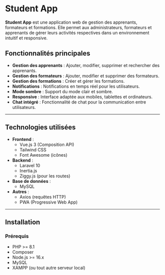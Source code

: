 # Student App

**Student App** est une application web de gestion des apprenants, formateurs et formations. Elle permet aux administrateurs, formateurs et apprenants de gérer leurs activités respectives dans un environnement intuitif et responsive.

## Fonctionnalités principales

- **Gestion des apprenants** : Ajouter, modifier, supprimer et rechercher des apprenants.
- **Gestion des formateurs** : Ajouter, modifier et supprimer des formateurs.
- **Gestion des formations** : Créer et gérer les formations.
- **Notifications** : Notifications en temps réel pour les utilisateurs.
- **Mode sombre** : Support du mode clair et sombre.
- **Responsive** : Interface adaptée aux mobiles, tablettes et ordinateurs.
- **Chat intégré** : Fonctionnalité de chat pour la communication entre utilisateurs.

---

## Technologies utilisées

- **Frontend** :
  - Vue.js 3 (Composition API)
  - Tailwind CSS
  - Font Awesome (icônes)
- **Backend** :
  - Laravel 10
  - Inertia.js
  - Ziggy.js (pour les routes)
- **Base de données** :
  - MySQL
- **Autres** :
  - Axios (requêtes HTTP)
  - PWA (Progressive Web App)

---

## Installation

### Prérequis

- PHP >= 8.1
- Composer
- Node.js >= 16.x
- MySQL
- XAMPP (ou tout autre serveur local)
